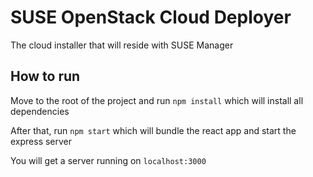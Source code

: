 # SUSE OpenStack Cloud Deployer
The cloud installer that will reside with SUSE Manager

## How to run
Move to the root of the project and run `npm install` which will install all dependencies

After that, run `npm start` which will bundle the react app and start the express server

You will get a server running on `localhost:3000`
